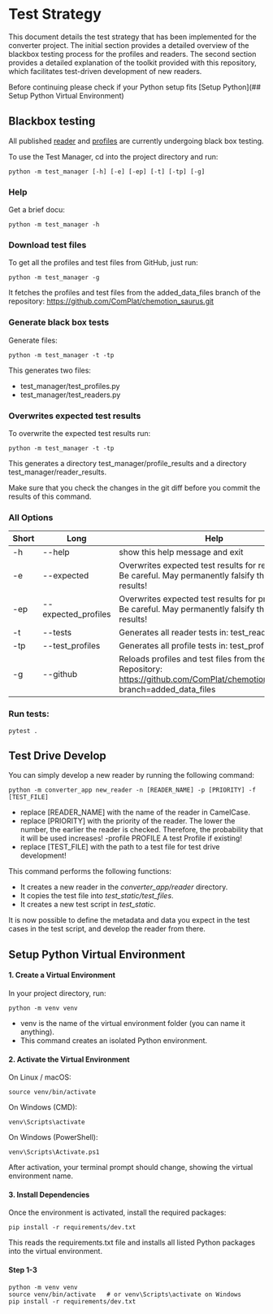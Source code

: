 # Test Strategy

This document details the test strategy that has been implemented for the converter project. 
The initial section provides a detailed overview of the blackbox testing process for the 
profiles and readers. The second section provides a detailed explanation of the toolkit 
provided with this repository, which facilitates test-driven development of new readers.


Before continuing please check if your Python setup fits [Setup Python](## Setup Python Virtual Environment)

## Blackbox testing 

All published [reader](https://chemotion.net/docs/services/chemconverter/readers) and
[profiles](https://chemotion.net/docs/services/chemconverter/profiles) are currently 
undergoing black box testing. 

To use the Test Manager, cd into the project directory and run:

```shell
python -m test_manager [-h] [-e] [-ep] [-t] [-tp] [-g]
```

### Help

Get a brief docu:  

```shell
python -m test_manager -h
```

###  Download test files

To get all the profiles and test files from GitHub, just run:

```shell
python -m test_manager -g
```

It fetches the profiles and test files from the added_data_files branch of the repository: https://github.com/ComPlat/chemotion_saurus.git

###  Generate black box tests

Generate files:  

```shell
python -m test_manager -t -tp
```

This generates two files:

- test_manager/test_profiles.py
- test_manager/test_readers.py

### Overwrites expected test results

To overwrite the expected test results run:

```shell
python -m test_manager -t -tp
```

This generates a directory test_manager/profile_results and a directory test_manager/reader_results.

Make sure that you check the changes in the git diff before you commit the results of this command.

### All Options

| Short | Long | Help |
| ---    | ---   | ---     |
| -h | --help | show this help message and exit |
| -e | --expected | Overwrites expected test results for reader tests. Be careful. May permanently falsify the test results! |
| -ep | --expected_profiles | Overwrites expected test results for profile tests. Be careful. May permanently falsify the test results! |
| -t | --tests | Generates all reader tests in: test_readers.py |
| -tp | --test_profiles | Generates all profile tests in: test_profiles.py |
| -g | --github | Reloads profiles and test files from the Git Repository: https://github.com/ComPlat/chemotion_saurus.git branch=added_data_files |


### Run tests:

```shell
pytest .
```

## Test Drive Develop 

You can simply develop a new reader by running the following command:

```shell
python -m converter_app new_reader -n [READER_NAME] -p [PRIORITY] -f [TEST_FILE]
```

- replace \[READER_NAME\] with the name of the reader in CamelCase.
- replace \[PRIORITY\] with the priority of the reader. The lower the number, the earlier the reader is checked. Therefore, the probability that it will be used increases!
  -profile PROFILE      A test Profile if existing!
- replace \[TEST_FILE\] with the path to a test file for test drive development!

This command performs the following functions:

-	It creates a new reader in the _converter_app/reader_ directory.
-	It copies the test file into _test_static/test_files_.
-	It creates a new test script in _test_static_.

It is now possible to define the metadata and data you expect in the test cases in the test script, and develop the reader from there.

## Setup Python Virtual Environment

#### 1. Create a Virtual Environment

In your project directory, run:

```shell
python -m venv venv
```

- venv is the name of the virtual environment folder (you can name it anything).
- This command creates an isolated Python environment.

#### 2. Activate the Virtual Environment

On Linux / macOS:

```shell
source venv/bin/activate
```

On Windows (CMD):

```shell
venv\Scripts\activate
```

On Windows (PowerShell):

```shell
venv\Scripts\Activate.ps1
```

After activation, your terminal prompt should change, showing the virtual environment name.

#### 3. Install Dependencies

Once the environment is activated, install the required packages:

```shell
pip install -r requirements/dev.txt
```

This reads the requirements.txt file and installs all listed Python packages into the virtual environment.

#### Step 1-3

```shell
python -m venv venv
source venv/bin/activate   # or venv\Scripts\activate on Windows
pip install -r requirements/dev.txt
```
